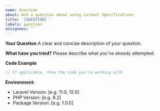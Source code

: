 ```yaml
---
name: Question
about: Ask a question about using Laravel Specifications
title: '[QUESTION] '
labels: question
assignees: ''
---
```


**Your Question**
A clear and concise description of your question.

**What have you tried?**
Please describe what you've already attempted.

**Code Example**
```php
// If applicable, show the code you're working with
```

**Environment:**
 - Laravel Version: [e.g. 11.0, 12.0]
 - PHP Version: [e.g. 8.2]
 - Package Version: [e.g. 1.0.0]
